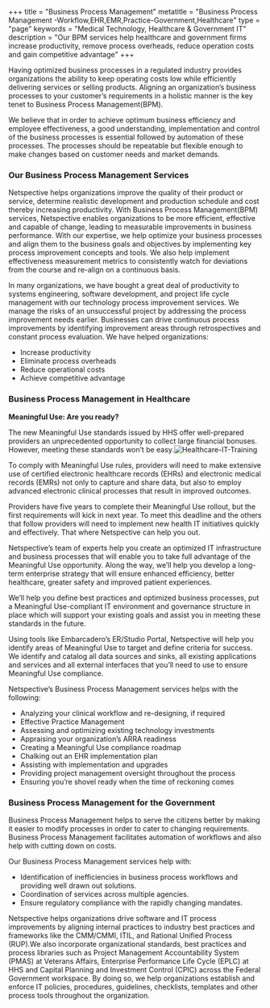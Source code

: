 +++
title = "Business Process Management"
metatitle = "Business Process Management -Workflow,EHR,EMR,Practice-Government,Healthcare"
type  = "page"
keywords = "Medical Technology, Healthcare & Government IT"
description = "Our BPM services help healthcare and government firms increase productivity, remove process overheads, reduce operation costs and gain competitive advantage"
+++

Having optimized business processes in a regulated industry provides organizations the ability to keep operating costs low while efficiently delivering services or selling products. Aligning an organization’s business processes to your customer’s requirements in a holistic manner is the key tenet to Business Process Management(BPM).

We believe that in order to achieve optimum business efficiency and employee effectiveness, a good understanding, implementation and control of the business processes is essential followed by automation of these processes. The processes should be repeatable but flexible enough to make changes based on customer needs and market demands.

### Our Business Process Management Services
Netspective helps organizations improve the quality of their product or service, determine realistic development and production schedule and cost thereby increasing productivity. With Business Process Management(BPM) services, Netspective enables organizations to be more efficient, effective and capable of change, leading to measurable improvements in business performance. With our expertise, we help optimize your business processes and align them to the business goals and objectives by implementing key process improvement concepts and tools. We also help implement effectiveness measurement metrics to consistently watch for deviations from the course and re-align on a continuous basis.

In many organizations, we have bought a great deal of productivity to systems engineering, software development, and project life cycle management with our technology process improvement services. We manage the risks of an unsuccessful project by addressing the process improvement needs earlier. Businesses can drive continuous process improvements by identifying improvement areas through retrospectives and constant process evaluation. We have helped organizations:

* Increase productivity
* Eliminate process overheads
* Reduce operational costs
* Achieve competitive advantage

### Business Process Management in Healthcare
**Meaningful Use: Are you ready?**

The new Meaningful Use standards issued by HHS offer well-prepared providers an unprecedented opportunity to collect large financial bonuses. However, meeting these standards won’t be easy.![Healthcare-IT-Training](/img/consulting-services/Healthcare-IT-Training.jpg#left)

To comply with Meaningful Use rules, providers will need to make extensive use of certified electronic healthcare records (EHRs) and electronic medical records (EMRs) not only to capture and share data, but also to employ advanced electronic clinical processes that result in improved outcomes.

Providers have five years to complete their Meaningful Use rollout, but the first requirements will kick in next year. To meet this deadline and the others that follow providers will need to implement new health IT initiatives quickly and effectively. That where Netspective can help you out.

Netspective’s team of experts help you create an optimized IT infrastructure and business processes that will enable you to take full advantage of the Meaningful Use opportunity. Along the way, we’ll help you develop a long-term enterprise strategy that will ensure enhanced efficiency, better healthcare, greater safety and improved patient experiences.

We’ll help you define best practices and optimized business processes, put a Meaningful Use-compliant IT environment and governance structure in place which will support your existing goals and assist you in meeting these standards in the future.

Using tools like Embarcadero’s ER/Studio Portal, Netspective will help you identify areas of Meaningful Use to target and define criteria for success. We identify and catalog all data sources and sinks, all existing applications and services and all external interfaces that you’ll need to use to ensure Meaningful Use compliance.

Netspective’s Business Process Management services helps with the following:

* Analyzing your clinical workflow and re-designing, if required
* Effective Practice Management
* Assessing and optimizing existing technology investments
* Appraising your organization’s ARRA readiness
* Creating a Meaningful Use compliance roadmap
* Chalking out an EHR implementation plan
* Assisting with implementation and upgrades
* Providing project management oversight throughout the process
* Ensuring you’re shovel ready when the time of reckoning comes

### Business Process Management for the Government
Business Process Management helps to serve the citizens better by making it easier to modify processes in order to cater to changing requirements. Business Process Management facilitates automation of workflows and also help with cutting down on costs.

Our Business Process Management services help with:

* Identification of inefficiencies in business process workflows and providing well drawn out solutions.
* Coordination of services across multiple agencies.
* Ensure regulatory compliance with the rapidly changing mandates.

Netspective helps organizations drive software and IT process improvements by aligning internal practices to industry best practices and frameworks like the CMM/CMMI, ITIL, and Rational Unified Process (RUP).We also incorporate organizational standards, best practices and process libraries such as Project Management Accountability System (PMAS) at Veterans Affairs, Enterprise Performance Life Cycle (EPLC) at HHS and Capital Planning and Investment Control (CPIC) across the Federal Government workspace. By doing so, we help organizations establish and enforce IT policies, procedures, guidelines, checklists, templates and other process tools throughout the organization.



